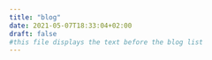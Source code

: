 ```yaml
---
title: "blog"
date: 2021-05-07T18:33:04+02:00
draft: false
#this file displays the text before the blog list
---
```

